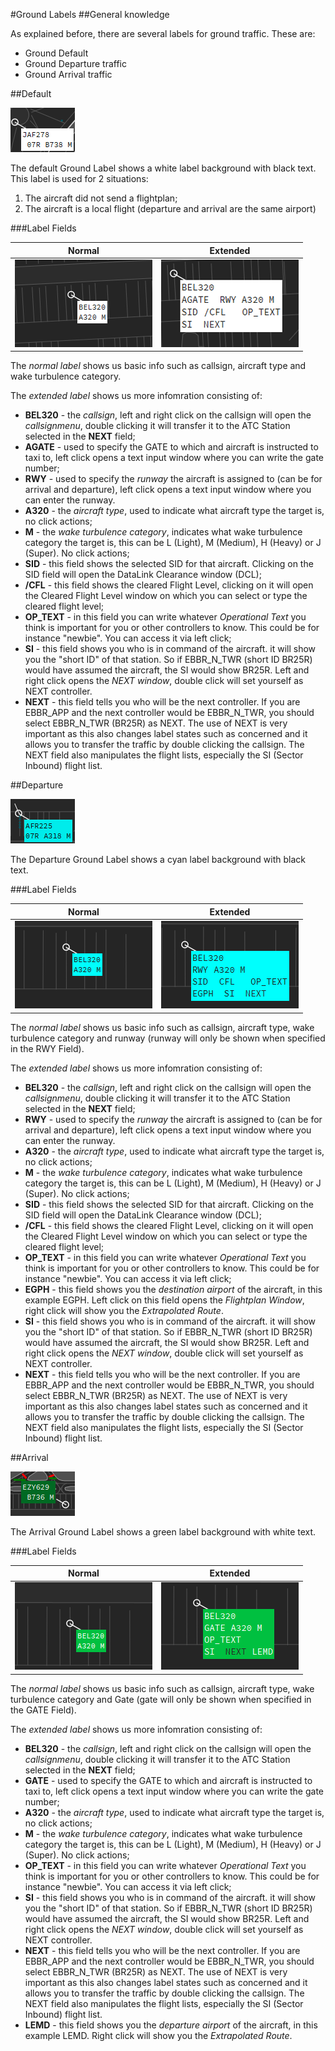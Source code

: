 #Ground Labels
##General knowledge

As explained before, there are several labels for ground traffic.
These are:

* Ground Default
* Ground Departure traffic
* Ground Arrival traffic

##Default

![Default Ground Label](default.png "Default Ground Label")

The default Ground Label shows a white label background with black text. This label is used for 2 situations:

1. The aircraft did not send a flightplan;
2. The aircraft is a local flight (departure and arrival are the same airport)

###Label Fields

| Normal        | Extended      |
| ------------- |---------------| 
| ![Normal Ground Default Label Image](ground-default-normal.png "Normal Ground Default Label Image")      | ![Extended Ground Default Label Image](ground-default-extended.png "Extended Ground Default Label Image")  |

The *normal label* shows us basic info such as callsign, aircraft type and wake turbulence category.

The *extended label* shows us more infomration consisting of:

* **BEL320** - the *callsign*, left and right click on the callsign will open the _callsignmenu_, double clicking it will transfer it to the ATC Station selected in the **NEXT** field;
* **AGATE** - used to specify the GATE to which and aircraft is instructed to taxi to, left click opens a text input window where you can write the gate number;
* **RWY** - used to specify the *runway* the aircraft is assigned to (can be for arrival and departure), left click opens a text input window where you can enter the runway.
* **A320** - the *aircraft type*, used to indicate what aircraft type the target is, no click actions;
* **M** - the *wake turbulence category*, indicates what wake turbulence category the target is, this can be L (Light), M (Medium), H (Heavy) or J (Super). No click actions;
* **SID** - this field shows the selected SID for that aircraft. Clicking on the SID field will open the DataLink Clearance window (DCL);
* **/CFL** - this field shows the cleared Flight Level, clicking on it will open the Cleared Flight Level window on which you can select or type the cleared flight level;
* **OP_TEXT** - in this field you can write whatever *Operational Text* you think is important for you or other controllers to know. This could be for instance "newbie". You can access it via left click;
* **SI** - this field shows you who is in command of the aircraft. it will show you the "short ID" of that station. So if EBBR_N_TWR (short ID BR25R) would have assumed the aircraft, the SI would show BR25R. Left and right click opens the *NEXT window*, double click will set yourself as NEXT controller.
* **NEXT** - this field tells you who will be the next controller. If you are EBBR_APP and the next controller would be EBBR_N_TWR, you should select EBBR_N_TWR (BR25R) as NEXT. The use of NEXT is very important as this also changes label states such as concerned and it allows you to transfer the traffic by double clicking the callsign. The NEXT field also manipulates the flight lists, especially the SI (Sector Inbound) flight list.


##Departure

![Departure Ground Label](departure.png "Departure Ground Label")

The Departure Ground Label shows a cyan label background with black text.

###Label Fields

| Normal        | Extended      |
| ------------- |---------------| 
| ![Normal Ground Departure Label Image](ground-departure-normal.png "Normal Ground Departure Label Image")      | ![Extended Ground Departure Label Image](ground-departure-extended.png "Extended Ground Departure Label Image")  |

The *normal label* shows us basic info such as callsign, aircraft type, wake turbulence category and runway (runway will only be shown when specified in the RWY Field).

The *extended label* shows us more infomration consisting of:

* **BEL320** - the *callsign*, left and right click on the callsign will open the _callsignmenu_, double clicking it will transfer it to the ATC Station selected in the **NEXT** field;
* **RWY** - used to specify the *runway* the aircraft is assigned to (can be for arrival and departure), left click opens a text input window where you can enter the runway.
* **A320** - the *aircraft type*, used to indicate what aircraft type the target is, no click actions;
* **M** - the *wake turbulence category*, indicates what wake turbulence category the target is, this can be L (Light), M (Medium), H (Heavy) or J (Super). No click actions;
* **SID** - this field shows the selected SID for that aircraft. Clicking on the SID field will open the DataLink Clearance window (DCL);
* **/CFL** - this field shows the cleared Flight Level, clicking on it will open the Cleared Flight Level window on which you can select or type the cleared flight level;
* **OP_TEXT** - in this field you can write whatever *Operational Text* you think is important for you or other controllers to know. This could be for instance "newbie". You can access it via left click;
* **EGPH** - this field shows you the *destination airport* of the aircraft, in this example EGPH. Left click on this field opens the *Flightplan Window*, right click will show you the *Extrapolated Route*.
* **SI** - this field shows you who is in command of the aircraft. it will show you the "short ID" of that station. So if EBBR_N_TWR (short ID BR25R) would have assumed the aircraft, the SI would show BR25R. Left and right click opens the *NEXT window*, double click will set yourself as NEXT controller.
* **NEXT** - this field tells you who will be the next controller. If you are EBBR_APP and the next controller would be EBBR_N_TWR, you should select EBBR_N_TWR (BR25R) as NEXT. The use of NEXT is very important as this also changes label states such as concerned and it allows you to transfer the traffic by double clicking the callsign. The NEXT field also manipulates the flight lists, especially the SI (Sector Inbound) flight list.


##Arrival

![Arrival Ground Label](arrival.png "Arrival Ground Label")

The Arrival Ground Label shows a green label background with white text.

###Label Fields

| Normal        | Extended      |
| ------------- |---------------| 
| ![Normal Ground Arrival Label Image](ground-arrival-normal.png "Normal Ground Arrival Label Image")      | ![Extended Ground Arrival Label Image](ground-arrival-extended.png "Extended Ground Arrival Label Image")  |

The *normal label* shows us basic info such as callsign, aircraft type, wake turbulence category and Gate (gate will only be shown when specified in the GATE Field).

The *extended label* shows us more infomration consisting of:

* **BEL320** - the *callsign*, left and right click on the callsign will open the _callsignmenu_, double clicking it will transfer it to the ATC Station selected in the **NEXT** field;
* **GATE** - used to specify the GATE to which and aircraft is instructed to taxi to, left click opens a text input window where you can write the gate number;
* **A320** - the *aircraft type*, used to indicate what aircraft type the target is, no click actions;
* **M** - the *wake turbulence category*, indicates what wake turbulence category the target is, this can be L (Light), M (Medium), H (Heavy) or J (Super). No click actions;
* **OP_TEXT** - in this field you can write whatever *Operational Text* you think is important for you or other controllers to know. This could be for instance "newbie". You can access it via left click;
* **SI** - this field shows you who is in command of the aircraft. it will show you the "short ID" of that station. So if EBBR_N_TWR (short ID BR25R) would have assumed the aircraft, the SI would show BR25R. Left and right click opens the *NEXT window*, double click will set yourself as NEXT controller.
* **NEXT** - this field tells you who will be the next controller. If you are EBBR_APP and the next controller would be EBBR_N_TWR, you should select EBBR_N_TWR (BR25R) as NEXT. The use of NEXT is very important as this also changes label states such as concerned and it allows you to transfer the traffic by double clicking the callsign. The NEXT field also manipulates the flight lists, especially the SI (Sector Inbound) flight list.
* **LEMD** - this field shows you the *departure airport* of the aircraft, in this example LEMD. Right click will show you the *Extrapolated Route*.